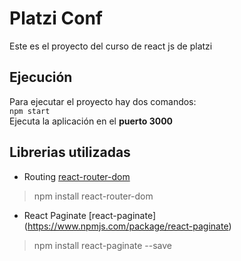 # Platzi Conf
Este es el proyecto del curso de react js de platzi

## Ejecución
Para ejecutar el proyecto hay dos comandos:  
`npm start`  
Ejecuta la aplicación en el **puerto 3000**

## Librerias utilizadas 

- Routing [react-router-dom](https://reactrouter.com/)
> npm install react-router-dom
- React Paginate [react-paginate] (https://www.npmjs.com/package/react-paginate)
> npm install react-paginate --save

